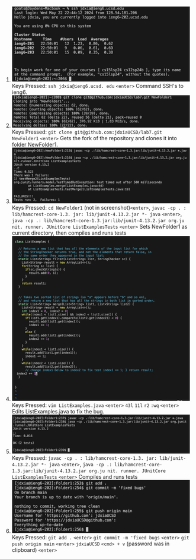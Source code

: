 1. ![Screenshot](./lab7-1.jpg)
Keys Pressed: `ssh jdxia@ieng6.ucsd. edu` `<enter>`
Command SSH's to ieng6.
2. ![Screenshot](./lab7-2.jpg)
Keys Pressed: `git clone git@github.com:jdxiaUCSD/lab7.git NewFolder1` `<enter>`
Gets the fork of the repository and clones it into folder NewFolder1.
3. ![Screenshot](./lab7-3.jpg)
Keys Pressed: `cd NewFolder1` (not in screenshot)`<enter>`, `javac -cp . : lib/hamcrest-core-1.3. jar: lib/junit-4.13.2.jar *- java` `<enter>`, `java -cp .: lib/hamcrest-core-1.3.jar:lib/junit-4.13.2.jar org.ju nit. runner. JUnitCore ListExamplesTests` `<enter>`
Sets NewFolder1 as current directory, then compiles and runs tests
4. ![Screenshot](./lab7-4.jpg)
Keys Pressed: `vim ListExamples.java` `<enter>` `43l` `11l` `r2` `:wq` `<enter>`
Edits ListExamples.java to fix the bug.
5. ![Screenshot](./lab7-5.jpg)
Keys Pressed: `javac -cp . : lib/hamcrest-core-1.3. jar: lib/junit-4.13.2.jar *- java` `<enter>`, `java -cp .: lib/hamcrest-core-1.3.jar:lib/junit-4.13.2.jar org.ju nit. runner. JUnitCore ListExamplesTests` `<enter>`
Compiles and runs tests
6. ![Screenshot](./lab7-6.jpg)
Keys Pressed: `git add .` `<enter>` `git commit -m 'fixed bugs` `<enter>` `git push origin main` `<enter>` `jdxiaUCSD` `<cmd> + v` (password was in clipboard) `<enter>`
